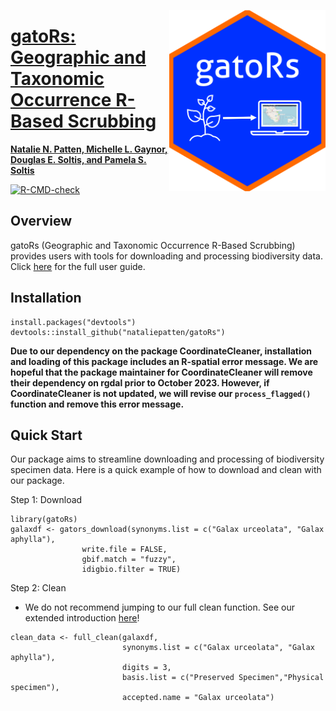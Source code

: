 <a href="https://nataliepatten.github.io/gatoRs/"><img align="right" src="man/figures/logo.png" width=250>

# gatoRs: Geographic and Taxonomic Occurrence R-Based Scrubbing
**Natalie N. Patten, Michelle L. Gaynor, Douglas E. Soltis, and Pamela S. Soltis** 
<!-- badges: start -->
[![R-CMD-check](https://github.com/nataliepatten/gatoRs/actions/workflows/R-CMD-check.yaml/badge.svg)](https://github.com/nataliepatten/gatoRs/actions/workflows/R-CMD-check.yaml)
<!-- badges: end -->

## Overview
gatoRs (Geographic and Taxonomic Occurrence R-Based Scrubbing) provides users with tools for downloading and processing biodiversity data. Click [here](https://nataliepatten.github.io/gatoRs/) for the full user guide.

## Installation
```
install.packages("devtools")
devtools::install_github("nataliepatten/gatoRs")
```

**Due to our dependency on the package CoordinateCleaner, installation and loading of this package includes an R-spatial error message.  We are hopeful that the package maintainer for CoordinateCleaner will remove their dependency on rgdal prior to October 2023. However, if  CoordinateCleaner is not updated, we will revise our `process_flagged()` function and remove this error message.**

## Quick Start  
Our package aims to streamline downloading and processing of biodiversity specimen data. Here is a quick example of how to download and clean with our package.

Step 1: Download   

```
library(gatoRs)
galaxdf <- gators_download(synonyms.list = c("Galax urceolata", "Galax aphylla"), 
                write.file = FALSE,
                gbif.match = "fuzzy",
                idigbio.filter = TRUE)
```

Step 2: Clean   
  - We do not recommend jumping to our full clean function. See our extended introduction [here](https://nataliepatten.github.io/gatoRs/)!     
  
  
```
clean_data <- full_clean(galaxdf,
                         synonyms.list = c("Galax urceolata", "Galax aphylla"), 
                         digits = 3,
                         basis.list = c("Preserved Specimen","Physical specimen"), 
                         accepted.name = "Galax urceolata")
```

